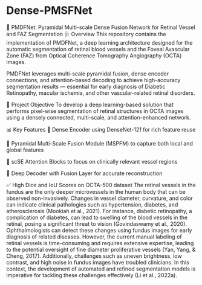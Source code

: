 # Dense-PMSFNet
🧠 PMDFNet: Pyramidal Multi-scale Dense Fusion Network for Retinal Vessel and FAZ Segmentation
🩺 Overview
This repository contains the implementation of PMDFNet, a deep learning architecture designed for the automatic segmentation of retinal blood vessels and the Foveal Avascular Zone (FAZ) from Optical Coherence Tomography Angiography (OCTA) images.

PMDFNet leverages multi-scale pyramidal fusion, dense encoder connections, and attention-based decoding to achieve high-accuracy segmentation results — essential for early diagnosis of Diabetic Retinopathy, macular ischemia, and other vascular-related retinal disorders.

🎯 Project Objective
To develop a deep learning-based solution that performs pixel-wise segmentation of retinal structures in OCTA images using a densely connected, multi-scale, and attention-enhanced network.

📊 Key Features
🔗 Dense Encoder using DenseNet-121 for rich feature reuse

🔺 Pyramidal Multi-Scale Fusion Module (MSPFM) to capture both local and global features

🧠 scSE Attention Blocks to focus on clinically relevant vessel regions

🔄 Deep Decoder with Fusion Layer for accurate reconstruction

✅ High Dice and IoU Scores on OCTA-500 dataset
The retinal vessels in the fundus are the only deeper microvessels in the human body that can be observed non-invasively. Changes in vessel diameter, curvature, and color can indicate clinical pathologies such as hypertension, diabetes, and atherosclerosis (Mookiah et al., 2021). For instance, diabetic retinopathy, a complication of diabetes, can lead to swelling of the blood vessels in the retinal, posing a significant threat to vision (Govindaswamy et al., 2020). Ophthalmologists can detect these changes using fundus images for early diagnosis of related diseases. However, the current manual labeling of retinal vessels is time-consuming and requires extensive expertise, leading to the potential oversight of fine diameter proliferative vessels (Yan, Yang, & Cheng, 2017). Additionally, challenges such as uneven brightness, low contrast, and high noise in fundus images have troubled clinicians. In this context, the development of automated and refined segmentation models is imperative for tackling these challenges effectively (Li et al., 2022a).
